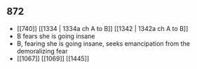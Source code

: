 ## 872
- [[740]] [[1334 | 1334a ch A to B]] [[1342 | 1342a ch A to B]] 
- B fears she is going insane
- B, fearing she is going insane, seeks emancipation from the demoralizing fear
- [[1067]] [[1069]] [[1445]] 

